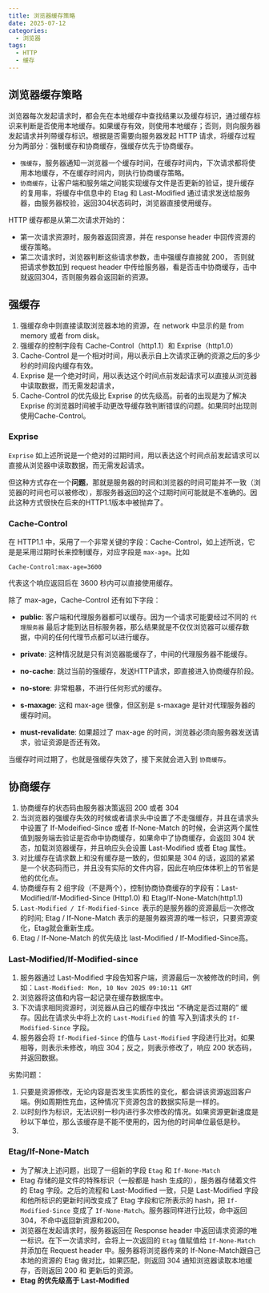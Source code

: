 ```yaml
---
title: 浏览器缓存策略
date: 2025-07-12
categories:
  - 浏览器
tags:
  - HTTP
  - 缓存
---
```


## 浏览器缓存策略

浏览器每次发起请求时，都会先在本地缓存中查找结果以及缓存标识，通过缓存标识来判断是否使用本地缓存。如果缓存有效，则使用本地缓存；否则，则向服务器发起请求并列带缓存标识。根据是否需要向服务器发起 HTTP 请求，将缓存过程分为两部分：强制缓存和协商缓存，强缓存优先于协商缓存。
+ `强缓存`，服务器通知一浏览器一个缓存时间，在缓存时间内，下次请求都将使用本地缓存，不在缓存时间内，则执行协商缓存策略。
+ `协商缓存`，让客户端和服务端之间能实现缓存文件是否更新的验证，提升缓存的复用率，将缓存中信息中的 Etag 和 Last-Modified 通过请求发送给服务器，由服务器校验，返回304状态码时，浏览器直接使用缓存。

HTTP 缓存都是从第二次请求开始的：
+ 第一次请求资源时，服务器返回资源，并在 response header 中回传资源的缓存策略。
+ 第二次请求时，浏览器判断这些请求参数，击中强缓存直接就 200， 否则就把请求参数加到 request header 中传给服务器，看是否击中协商缓存，击中就返回304，否则服务器会返回新的资源。

## 强缓存
1. 强缓存命中则直接读取浏览器本地的资源，在 network 中显示的是 from memory 或者 from disk。
2. 强缓存的控制字段有 Cache-Control（http1.1）和 Exprise（http1.0）
3. Cache-Control 是一个相对时间，用以表示自上次请求正确的资源之后的多少秒的时间段内缓存有效。
4. Exprise 是一个绝对时间，用以表达这个时间点前发起请求可以直接从浏览器中读取数据，而无需发起请求，
5. Cache-Control 的优先级比 Exprise 的优先级高。前者的出现是为了解决 Exprise 的浏览器时间被手动更改导缓存致判断错误的问题。如果同时出现则使用Cache-Control。

### Exprise

`Exprise` 如上述所说是一个绝对的过期时间，用以表达这个时间点前发起请求可以直接从浏览器中读取数据，而无需发起请求。

但这种方式存在一个**问题**，那就是服务器的时间和浏览器的时间可能并不一致（浏览器的时间也可以被修改），那服务器返回的这个过期时间可能就是不准确的。因此这种方式很快在后来的HTTP1.1版本中被抛弃了。

### Cache-Control

在 HTTP1.1 中，采用了一个非常关键的字段：Cache-Control，如上述所说，它是是采用过期时长来控制缓存，对应字段是 `max-age`。比如
```
Cache-Control:max-age=3600
```
代表这个响应返回后在 3600 秒内可以直接使用缓存。

除了 max-age，Cache-Control 还有如下字段：

+ **public**: 客户端和代理服务器都可以缓存。因为一个请求可能要经过不同的 `代理服务器` 最后才能到达目标服务器，那么结果就是不仅仅浏览器可以缓存数据，中间的任何代理节点都可以进行缓存。

+ **private**: 这种情况就是只有浏览器能缓存了，中间的代理服务器不能缓存。

+ **no-cache**: 跳过当前的强缓存，发送HTTP请求，即直接进入协商缓存阶段。

+ **no-store**:  非常粗暴，不进行任何形式的缓存。

+ **s-maxage**: 这和 max-age 很像，但区别是 s-maxage 是针对代理服务器的缓存时间。

+ **must-revalidate**: 如果超过了 max-age 的时间，浏览器必须向服务器发送请求，验证资源是否还有效。



当缓存时间过期了，也就是强缓存失效了，接下来就会进入到 `协商缓存`。


## 协商缓存

1. 协商缓存的状态码由服务器决策返回 200 或者 304
2. 当浏览器的强缓存失效的时候或者请求头中设置了不走强缓存，并且在请求头中设置了 If-Modeified-Since 或者 If-None-Match 的时候，会讲这两个属性值到服务端去验证是否命中协商缓存，如果命中了协商缓存，会返回 304 状态，加载浏览器缓存，并且响应头会设置 Last-Modified 或者 Etag 属性。
3. 对比缓存在请求数上和没有缓存是一致的，但如果是 304 的话，返回的紧紧是一个状态码而已，并且没有实际的文件内容，因此在响应体体积上的节省是他的优化点。
4. 协商缓存有 2 组字段（不是两个），控制协商协商缓存的字段有：Last-Modified/If-Modified-Since (Http1.0) 和 Etag/If-None-Match(http1.1)
5. `Last-Modified / If-Modified-Since `表示的是服务器的资源最后一次修改的时间; Etag / If-None-Match 表示的是服务器资源的唯一标识，只要资源变化，Etag就会重新生成。
6. Etag / If-None-Match 的优先级比 last-Modified / If-Modified-Since高。

### Last-Modified/If-Modified-since

1. 服务器通过 Last-Modified 字段告知客户端，资源最后一次被修改的时间，例如：`Last-Modified: Mon, 10 Nov 2025 09:10:11 GMT`
2. 浏览器将这值和内容一起记录在缓存数据库中。
3. 下次请求相同资源时，浏览器从自己的缓存中找出 “不确定是否过期的” 缓存。因此在请求头中将上次的 `Last-Modified` 的值 写入到请求头的 `If-Modified-Since` 字段。
4. 服务器会将 `If-Modified-Since` 的值与 `Last-Modified` 字段进行比对。如果相等，则表示未修改，响应 304；反之，则表示修改了，响应 200 状态码，并返回数据。


劣势问题：
1. 只要是资源修改，无论内容是否发生实质性的变化，都会讲该资源返回客户端。例如周期性充血，这种情况下资源包含的数据实际是一样的。
2. 以时刻作为标识，无法识别一秒内进行多次修改的情况。如果资源更新速度是秒以下单位，那么该缓存是不能不使用的，因为他的时间单位最低是秒。
3. 
### Etag/If-None-Match
+ 为了解决上述问题，出现了一组新的字段 `Etag` 和 `If-None-Match`
+ Etag 存储的是文件的特殊标识（一般都是 hash 生成的），服务器存储着文件的 Etag 字段。之后的流程和 Last-Modified 一致，只是 Last-Modified 字段和他所标识的更新时间改变成了 Etag 字段和它所表示的 hash，把 `If-Modified-Since` 变成了 `If-None-Match`。服务器同样进行比较，命中返回 304，不命中返回新资源和200。
+ 浏览器在发起请求时，服务器返回在 Response header 中返回请求资源的唯一标识。在下一次请求时，会将上一次返回的 `Etag` 值赋值给 `If-None-Match` 并添加在 Request header 中。服务器将浏览器传来的 If-None-Match跟自己本地的资源的 Etag 做对比，如果匹配，则返回 304 通知浏览器读取本地缓存，否则返回 200 和 更新后的资源。
+ **Etag 的优先级高于 Last-Modified**